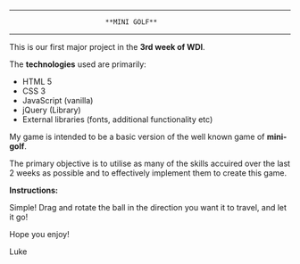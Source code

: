 
*******************************************************
                    		**MINI GOLF**
*******************************************************

This is our first major project in the **3rd week of WDI**.
<br>

The **technologies** used are primarily:<br>

* HTML 5
* CSS 3
* JavaScript (vanilla)
* jQuery (Library)
* External libraries (fonts, additional functionality etc)

My game is intended to be a basic version of the well known game of **mini-golf**.

The primary objective is to utilise as many of the skills accuired over the last 2 weeks as possible and to effectively implement them to create this game.

**Instructions:**

Simple! Drag and rotate the ball in the direction you want it to travel, and let it go!

Hope you enjoy!

Luke<br>